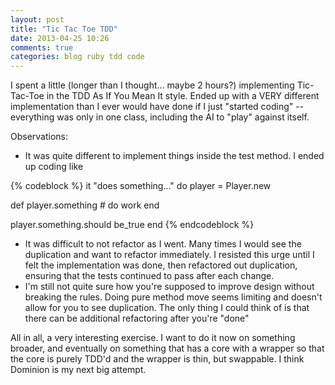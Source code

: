 ```yaml
---
layout: post
title: "Tic Tac Toe TDD"
date: 2013-04-25 10:26
comments: true
categories: blog ruby tdd code
---
```


I spent a little (longer than I thought... maybe 2 hours?) implementing Tic-Tac-Toe in the TDD As If You Mean It style.  Ended up with a VERY different implementation than I ever would have done if I just "started coding" -- everything was only in one class, including the AI to "play" against itself.

<script src="https://gist.github.com/marksim/5460578.js"></script>

Observations:

* It was quite different to implement things inside the test method.  I ended up coding like

{% codeblock %}
it "does something..." do
  player = Player.new

  def player.something
    # do work
  end

  player.something.should be_true
end
{% endcodeblock %}

* It was difficult to not refactor as I went.  Many times I would see the duplication and want to refactor immediately.  I resisted this urge until I felt the implementation was done, then refactored out duplication, ensuring that the tests continued to pass after each change.
* I'm still not quite sure how you're supposed to improve design without breaking the rules. Doing pure method move seems limiting and doesn't allow for you to see duplication.  The only thing I could think of is that there can be additional refactoring after you're "done"

All in all, a very interesting exercise.  I want to do it now on something broader, and eventually on something that has a core with a wrapper so that the core is purely TDD'd and the wrapper is thin, but swappable.  I think Dominion is my next big attempt. 
